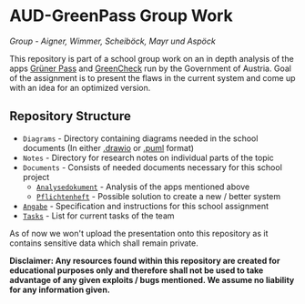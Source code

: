 # AUD-GreenPass Group Work

*Group - Aigner, Wimmer, Scheiböck, Mayr und Aspöck*

This repository is part of a school group work on an in depth analysis of the apps [Grüner Pass](https://gruenerpass.gv.at/) and [GreenCheck](https://greencheck.gv.at/) run by the Government of Austria. Goal of the assignment is to present the flaws in the current system and come up with an idea for an optimized version.

## Repository Structure

* `Diagrams` - Directory containing diagrams needed in the school documents (In either [.drawio](https://www.draw.io) or [.puml](https://plantuml.com) format)
* `Notes` - Directory for research notes on individual parts of the topic
* `Documents` - Consists of needed documents necessary for this school project
  * [`Analysedokument`](Documents/Analysedokument.md) - Analysis of the apps mentioned above
  * [`Pflichtenheft`](Documents/Pflichtenheft.md) - Possible solution to create a new / better system
* [`Angabe`](Angabe.pdf) - Specification and instructions for this school assignment
* [`Tasks`](Tasks.md) - List for current tasks of the team

As of now we won't upload the presentation onto this repository as it contains sensitive data which shall remain private.

**Disclaimer: Any resources found within this repository are created for educational purposes only and therefore shall not be used to take advantage of any given exploits / bugs mentioned. We assume no liability for any information given.**
